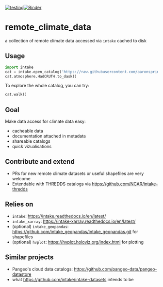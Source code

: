 [![testing](https://github.com/aaronspring/remote_climate_data/actions/workflows/testing.yml/badge.svg)](https://github.com/aaronspring/remote_climate_data/actions/workflows/testing.yml)[![Binder](https://mybinder.org/badge_logo.svg)](https://mybinder.org/v2/gh/aaronspring/remote_climate_data/master?urlpath=lab%2Ftree%2Fnotebooks%2Fdemo.ipynb)

# remote_climate_data
a collection of remote climate data accessed via `intake` cached to disk

## Usage
```python
import intake
cat = intake.open_catalog('https://raw.githubusercontent.com/aaronspring/remote_climate_data/master/master.yaml')
cat.atmosphere.HadCRUT4.to_dask()
```

To explore the whole catalog, you can try:
```python
cat.walk()
```


## Goal
Make data access for climate data easy:
- cacheable data
- documentation attached in metadata
- shareable catalogs
- quick vizualisations


## Contribute and extend
- PRs for new remote climate datasets or useful shapefiles are very welcome
- Extendable with THREDDS catalogs via https://github.com/NCAR/intake-thredds

## Relies on
- `intake`: https://intake.readthedocs.io/en/latest/
- `intake_xarray`: https://intake-xarray.readthedocs.io/en/latest/
- (optional) `intake_geopandas`: https://github.com/intake_geopandas/intake_geopandas.git for shapefiles
- (optional) `hvplot`: https://hvplot.holoviz.org/index.html for plotting


## Similar projects
- Pangeo's cloud data catalogs: https://github.com/pangeo-data/pangeo-datastore
- what https://github.com/intake/intake-datasets intends to be
